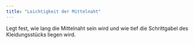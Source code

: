 ```yaml
---
title: "Leichtigkeit der Mittelnaht"
---
```


Legt fest, wie lang die Mittelnaht sein wird und wie tief die Schrittgabel des Kleidungsstücks liegen wird.

